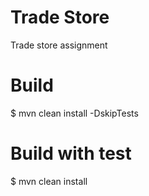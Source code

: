 # Trade Store
Trade store assignment

# Build
$ mvn clean install -DskipTests

# Build with test
$ mvn clean install
